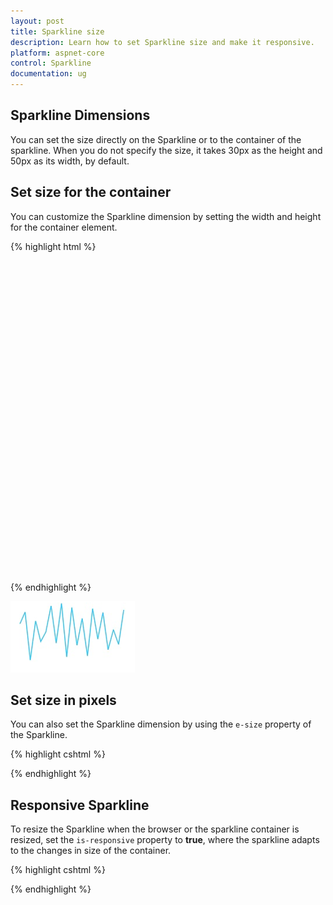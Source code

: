 ```yaml
---
layout: post
title: Sparkline size
description: Learn how to set Sparkline size and make it responsive. 
platform: aspnet-core
control: Sparkline
documentation: ug
---
```


## Sparkline Dimensions

You can set the size directly on the Sparkline or to the container of the sparkline. When you do not specify the size, it takes 30px as the height and 50px as its width, by default.

## Set size for the container

You can customize the Sparkline dimension by setting the width and height for the container element.

{% highlight html %}

<body>

 <div id="container" style="width:820px;height:500px;"></div>
<ej-spark-line id="container">
</ej-spark-line>

</body>

{% endhighlight %} 

![](Sparkline-Dimensions_images/Sparkline-Dimensions_img1.png)

## Set size in pixels 

You can also set the Sparkline dimension by using the `e-size` property of the Sparkline.

{% highlight cshtml %}

<ej-spark-line id="container">
<e-size height="40" width="60"></e-size>
</ej-spark-line>

{% endhighlight %}

## Responsive Sparkline

To resize the Sparkline when the browser or the sparkline container is resized, set the `is-responsive` property to **true**, where the sparkline adapts to the changes in size of the container. 

{% highlight cshtml %}

<ej-spark-line id="container" is-responsive="true">
</ej-spark-line>

{% endhighlight %} 
